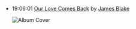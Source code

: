 *   19:06:01  [Our Love Comes Back](http://goo.gl/FdjJkh) by [James Blake](http://www.last.fm/music/James+Blake)

    ![Album Cover](http://userserve-ak.last.fm/serve/174s/88946193.png "Overgrown")

